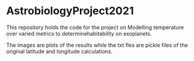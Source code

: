 # AstrobiologyProject2021

This repository holds the code for the project on Modelling temperature over varied metrics to determinehabitability on exoplanets.

The images are plots of the results while the txt fles are pickle files of the original latitude and longitude calculations.
